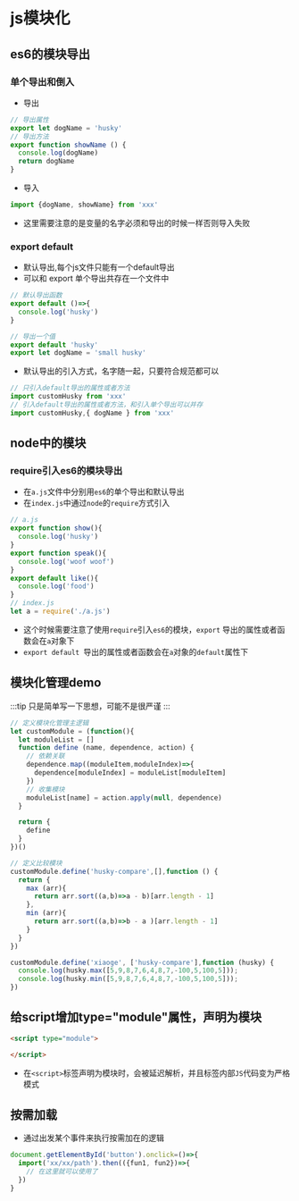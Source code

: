 # js模块化

## es6的模块导出
### 单个导出和倒入
* 导出
```js
// 导出属性
export let dogName = 'husky'
// 导出方法
export function showName () {
  console.log(dogName)
  return dogName
}
```
* 导入
```js
import {dogName, showName} from 'xxx'
```
* 这里需要注意的是变量的名字必须和导出的时候一样否则导入失败
### export default
* 默认导出,每个js文件只能有一个default导出
* 可以和 export 单个导出共存在一个文件中
```js
// 默认导出函数
export default ()=>{
  console.log('husky')
}
```
```js
// 导出一个值
export default 'husky'
export let dogName = 'small husky'
```
* 默认导出的引入方式，名字随一起，只要符合规范都可以

```js
// 只引入default导出的属性或者方法
import customHusky from 'xxx'
// 引入default导出的属性或者方法，和引入单个导出可以并存
import customHusky,{ dogName } from 'xxx'
```

## node中的模块

### require引入es6的模块导出
* 在`a.js`文件中分别用`es6`的单个导出和默认导出
* 在`index.js`中通过`node`的`require`方式引入
```js
// a.js 
export function show(){
  console.log('husky')
}
export function speak(){
  console.log('woof woof')
}
export default like(){
  console.log('food')
}
// index.js
let a = require('./a.js')
```
* 这个时候需要注意了使用`require`引入`es6`的模块，`export` 导出的属性或者函数会在`a`对象下
* `export default `导出的属性或者函数会在`a`对象的`default`属性下


## 模块化管理demo
:::tip
只是简单写一下思想，可能不是很严谨
:::
```js
// 定义模块化管理主逻辑
let customModule = (function(){
  let moduleList = []
  function define (name, dependence, action) {
    // 依赖关联
    dependence.map((moduleItem,moduleIndex)=>{
      dependence[moduleIndex] = moduleList[moduleItem]
    })
    // 收集模块
    moduleList[name] = action.apply(null, dependence)
  }

  return {
    define
  }
})()

// 定义比较模块
customModule.define('husky-compare',[],function () {
  return {
    max (arr){
      return arr.sort((a,b)=>a - b)[arr.length - 1]
    },
    min (arr){
      return arr.sort((a,b)=>b - a )[arr.length - 1]
    }
  }
})

customModule.define('xiaoge', ['husky-compare'],function (husky) {
  console.log(husky.max([5,9,8,7,6,4,8,7,-100,5,100,5]));
  console.log(husky.min([5,9,8,7,6,4,8,7,-100,5,100,5]));
})
```

## 给script增加type="module"属性，声明为模块
```html
<script type="module">

</script>
```
* 在`<script>`标签声明为模块时，会被延迟解析，并且标签内部`JS`代码变为严格模式

## 按需加载
* 通过出发某个事件来执行按需加在的逻辑
```js
document.getElementById('button').onclick=()=>{
  import('xx/xx/path').then(({fun1, fun2})=>{
    // 在这里就可以使用了
  })
}
```
